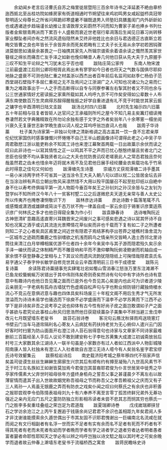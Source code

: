 <!-- { "loadSidebar": true } -->
　　余幼闻乡老言后泾曹氏自苏之梅里徙居暨阳三百余年诗书之泽延袤不絶由章桥迤西抵北至丛桂坊院如蜂房家有衖道相通时节朔望往来鸡初鸣男女咸起盥栉具冠带黎明适父母尊长之所省问拜跪祁寒盛暑不辍既退男入师塾妇具膳羞闺门内外龂龂如也或遇诸途步趋端谨长幼推让言语敦厚文彩蔚然不问而知为曹家子弟也捧乡书列仕版者金紫银青两派而下累百十人盛极而衰近世老宿行辈凋落后生闻见日寡习尚转移家业頺坠者间亦有之然流风遗俗隠然未艾终非他姓比也余旧与君选德正古直斯立若晦交皆曹之良也年皆长于余皆弃余而死矣若晦有三丈夫子长无易从余学初若困钝骤进莫御思如涌泉余甚畏之一日袖携其家先人所辑宗谱索余着语余读之慨然羡其家世簮绂之绵长而痛吾亡友手泽之如新也俛仰畴昔人寿几何他日获从先大夫于九原握手三叹不知生平论辩之气习犹未忘乎否也噫
　　跋陆庄简公家传
　　东南人物宋渡江前最盛渡江后则公卿将相胥此焉出未有寥寥如今日者也将天之气数与国俱尽耶抑地脉之盛衰不可测也陆仁重之材盖浙以西杰出者百年前后名监司如赵季仁杨伯子范西堂胡石壁指不多屈仁重视之无不及焉问之江浙湖广之人可知也况诸公为之易而仁重为之难政事出于一人之手而击断得以自专与同寮参署左右掣其肘者又不同也余与公三世通家情好尤密读振之家乘所载如其人呜呼九京不可作矣安得如公辈数十人布满东南使数百万生灵病得苏酲得醒哉振之好学自重进退有礼不竞于时能世其家云振之镛字也辛酉清明日陆文圭跋
　　跋汤北村四六旧藁
　　北村先生袖示四六旧藁五十年前相与往复者皆钜人达官问之王承福则所圬之屋今不知几易主矣篝灯细读掩巻凄然若文字典雅精致在所勿论余独有感于文字之外者矣翁年八十余寒窻一榻坐阅兴衰久无复康世志新学晩生直以词人视之耳呜呼翁岂直词人也哉
　　跋周子华诗藁
　　杜子美为诗家第一非独以句律之清新格调之高古盖其一饮一食不忘君亲厚伦纪忧家国伤时感事慷慨兴怀惓惓不自己王半山题画像诗可谓得此老之心中吴子华周君敭厯江浙以能吏称余不知其工诗也来澄江幕聚首两载一日出故藁示余伏而读之叹曰此非诗也一以冩其情性之正一以鸣其不平之声而已忧心慇慇终屡且贫者北门之忠臣也役使不均从事独贤者北山之大夫也忧防畏讥叹老嗟衰此人之常态君独且奈何哉虽然君之齿未也惜余年迈将就木焉不及见君他日展手经纶腰金衣紫载功名于竹帛此时得意之佳句又何如也
　　跋澷塘先生诗墨
　　崇禧方丈获观澷塘二诗手墨其一易小米诗两字终不可省其一送当涂令王大夫入朝八句以颂以规二公皆居金坛去非在当涂治辨有声后立朝出牧风采凛然惜不大用以殁平国屡召不起至批印纸以自絶中身不仕以寿考终俱端平第一流人物距今垂百年矣王之孙钊刘之孙汉余皆与之友钊为暨学纠不知所终汉今年八十一贫客村墅二公之后遂微悲夫天道无亲常与善人太史公所以传夷齐也掩巻凄恻敬识下方
　　跋林彦达诗藁
　　彦达诗数十篇落笔辄不凡或感慨或潇洒或雄肆或简淡千态万状不拘一律盖自成一家云余旧于锡峯识彦栗适燕识彦广何林氏之多才也他日得窥全集为作小引
　　跋袁静春诗
　　选诗唯陶阮近古神思清旷意趣高逺直寄兴耳魏晋宋之间废兴之事可感矣悲遇之诗以冩其怀诗不自知也况寓之酒乎或讥其流连光景殢情花草似矣而非也千载而下复有如二子之所遭者则知二子之心者矣具区甫里之间近世有隠君子焉结茅构亭出苍莽之墟樵村渔舍混为一区城市之迹疏而麋鹿之性驯嗜欲之机浅而鸥鸟之情亲所交皆畸人逸士西邻北里诗筒往来清江白月举樽相属优游不仕者四十余年今来吴中与其子游而隠君殁久矣示余手泽一编伏而读之体制精严而不雕音响和平而不激仰攀陶阮俯凌鲍谢而机轴自成一家余恨不获登静春之堂相与上下其议论而遗风流韵犹隠隠纸上可掬惜哉隠君袁氏名易字通父子泰字仲长敏学自修克世其业云辛酉清明前三日书于成德堂
　　跋陈元复诗藁
　　余读陈君诗藁擿事充实肆笔壮宕如蜀山雪消春江怒涨万里东注滩濑不已鱼龙蛟蜃蜿蜒万状错出于其中伟则伟矣奇则奇矣然诗有句句中有字诗外也诗有意意中有趣诗内也他日吾见蔑之面而已是外也今吾见其心矣是内也此可为识者道少陵云亲朋无一字老病有孤舟古墙犹竹色虚阁自松声句与字也勲业频防镜行藏独倚楼水流心不竞云在意俱迟意与趣也四体具矣科场废三十年程文阁不用后生秀才气无所发泄溢而为诗诗未易学也骚选而下徐庾不必学盛唐而下温李不必学苏黄而下江西不必学下是非诗矣非吾之说考亭之说也抑体有古今性有好尚子皮之面岂敢谓如子产之面乎甚欲与君究论此事桂山秋风归思浩然他日获窥续藁杂子美集中不辨当避三舍戊申改元七月既望墙东老叟书
　　跋苔石翁诗巻
　　客况句云鴈沈秋驿雨鸡送晓窻灯书壁云门当车马道帘隔利名心寄友人云病犹有药扶持老贫为无心俯仰人遣兴云门因好客时时扫窻为防山面面开右澄江诗人苔石翁得意句也诗家与文章家不同诗家最难删前三百篇经圣人手后人议论不敢到建安称七子李杜苏黄集大成渡江初诚斋放翁后村号三大家数其余江湖诗人一联半句虽是小家数亦有过人者如江西派中人物彭城陵阳南康人皆入社独未有澄江人入社者故自古澄江无诗人噫今有人矣翁名鉴字君宝缪氏诗号效颦集云
　　跋蔡桧岩诗后
　　南史载济阳考城之蔡年移四代不殒家声信矣盖司徒谟生丝丝生綝綝生廓廓生兴宗其后有顺有约有撙至凝殆八九世高风素节不乏于时江左名族如王如谢皆莫加焉今君俊岂其苗裔耶君俊为仆言世居吴中徙秀之华亭家传儒素大父弃世时祖母徐年方盛终身栢舟之誓吾父事之甚谨晨夕不离左右以故薄宦情而遣其子出入世故故姻党称吾祖母之节而称吾父之孝吾赖祖父之庆而又有子三人焉孙一人焉虽无银鹿之弄而有防衣之戏矣仆闻之叹曰何蔡氏之有余庆也非积善之报耶尝观李令伯陈情表祖母刘九十有六奉养不离至言零丁孤苦终鲜兄弟外无朞功强近之亲内无应门五尺之童防防独立形影相吊读者未尝不悲其志而悯其穷也蔡氏一门之胜李多矣重珪叠组之荣岂足为君道哉
　　跋夏瑞卿诗巻
　　戊戌嵗瑞卿挟甘石之学访余沧江之上丙午复邂逅于钱唐余尚记君君不余识也盖相距九年矣君阅人多才非沈谢谁能摸索余久遁世偶出于市其友固不识耶君愧谢出一巨编南北名流咸在就而阅之有文行相副者有名浮一世而实不足者有实有余而名不足者有死而不朽者有不得其死者有老而未死者有幼而学者晩而学者有学之进者学之退者穷者达者明者愚者富者窭者命耶性耶知天之学必有以辨之呜呼岂独以诗文騐之哉以其时考之可矣余晚学而退者故云仲春上澣墙东老叟书于流福桥西之寓舍
　　跋蒋民瞻咏史诗
